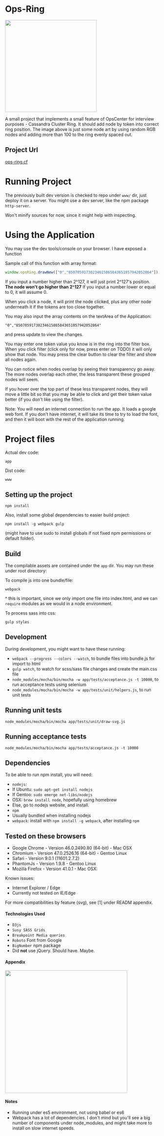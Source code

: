
# Ops-Ring

<img src="https://github.com/quilesbaker/ops-ring/blob/master/docs/ring.png" width="300">

A small project that implements a small feature of OpsCenter for interview purposes - Cassandra Cluster Ring.
It should add node by token into correct ring position.
The image above is just some node art by using random RGB nodes and adding more than 100
to the ring evenly spaced out.

## Project Url

<a href="http://ops-ring.cf/" target="_blank">ops-ring.cf</a>

# Running Project

The previously built dev version is checked to repo under `www/` dir, just deploy it on a server.
You might use a dev server, like the npm package `http-server`.

Won't minify sources for now, since it might help with inspecting.

# Using the Application

You may use the dev tools/console on your browser. I have exposed a function

Sample call of this function with array format:

 ```javascript
window.opsRing.drawNew(["0","85070591730234615865843651857942052864"]);
 ```

If you input a number higher than 2^127, it will just print 2^127's position.
**The node won't go higher than 2^127**
If you input a number lower or equal to 0, it will assume 0.

When you click a node, it will print the node clicked, plus any other node
underneath it if the tokens are too close together.

You may also input the array contents on the textArea of the Application:

`"0","85070591730234615865843651857942052864"`

and press update to view the changes.

You may enter one token value you know is in the ring into the filter box. When you
click filter (click only for now, press enter on TODO) it will only show that node.
You may press the clear button to clear the filter and show all nodes again.

You can notice when nodes overlap by seeing their transparency go away. The more
nodes overlap each other, the less transparent these grouped nodes will seem.

If you hover over the top part of these less transparent nodes,
they will move a little bit so that you may be able to click and get their token
value better (if you don't like using the filter).

Note: You will need an internet connection to run the app. It loads a google web font.
If you don't have internet, it will take its time to try to load the font,
and then it will boot with the rest of the application running.

# Project files

Actual dev code:
```
app
```
Dist code:
```
www
```
## Setting up the project
```
npm install
```
Also, install some global dependencies to easier build project:
```
npm install -g webpack gulp
```
(might have to use sudo to install globals if not fixed npm permissions or default folder).

## Build

The compilable assets are contained under the `app` dir. You may run these under root directory:

To compile js into one bundle/file:
```
webpack
```
^ this is important, since we only import one file into index.html, and we can `require` modules as we would in a node environment.

To process sass into css:
```
gulp styles
```

## Development

During development, you might want to have these running:
- `webpack --progress --colors --watch`, to bundle files into bundle.js for import to html
- `gulp watch`, to watch for scss/sass file changes and create the main.css file
- `node_modules/mocha/bin/mocha -w app/tests/acceptance.js -t 10000`, to run acceptance tests using selenium
- `node_modules/mocha/bin/mocha -w app/tests/unit/helpers.js`, to run unit tests

## Running unit tests
```
node_modules/mocha/bin/mocha app/tests/unit/draw-svg.js
```
## Running acceptance tests
```
node_modules/mocha/bin/mocha app/tests/acceptance.js -t 10000
```
## Dependencies

To be able to run npm install, you will need:

- `nodejs`:
 - If Ubuntu: `sudo apt-get install nodejs`
 - If Gentoo: `sudo emerge net-libs/nodejs`
 - OSX: `brew install node`, hopefully using homebrew
 - Else, go to nodejs website, and install.
- `npm`
 - Usually bundled when installing nodejs
- `webpack`: install with `npm install -g webpack`, after installing `npm`

## Tested on these browsers

- Google Chrome - Version 46.0.2490.80 (64-bit) - Mac OSX
- Chromium - Version 47.0.2526.16 (64-bit) - Gentoo Linux
- Safari - Version 9.0.1 (11601.2.7.2)
- PhantomJs - Version 1.9.8 - Gentoo Linux
- Mozilla Firefox - Version 41.0.1 - Mac OSX:

Known issues:
- Internet Explorer / Edge
 - Currently not tested on IE/Edge

For more compatibilities by feature (svg), see [1] under READM appendix.

#### Technologies Used
- `D3js`
- `Susy SASS Grids`
- `Breakpoint Media queries`
- `Roboto` Font from Google
- `BigNumber` npm package
- Did **not** use jQuery. Should have. Maybe.

#### Appendix

<img src="https://github.com/quilesbaker/ops-ring/blob/master/docs/can-i-use-svg.png" width="400">

#### Notes

- Running under es5 environment, not using babel or es6
- Webpack has a lot of dependencies. I don't mind but you'll see a big number of components under node_modules, and might take more to install on slow internet speeds.

